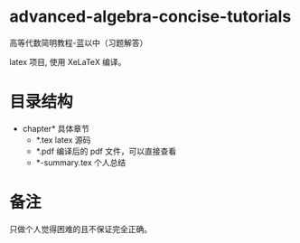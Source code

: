 # advanced-algebra-concise-tutorials

高等代数简明教程-蓝以中（习题解答）

latex 项目, 使用 XeLaTeX 编译。

# 目录结构

- chapter\* 具体章节
  - \*.tex latex 源码
  - \*.pdf 编译后的 pdf 文件，可以直接查看
  - \*-summary.tex 个人总结

# 备注
只做个人觉得困难的且不保证完全正确。